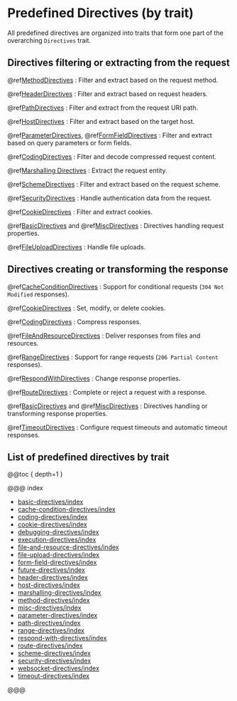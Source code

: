 # Predefined Directives (by trait)

All predefined directives are organized into traits that form one part of the overarching `Directives` trait.

<a id="request-directives-java"></a>
## Directives filtering or extracting from the request

@ref[MethodDirectives](method-directives/index.md#methoddirectives-java)
:   Filter and extract based on the request method.

@ref[HeaderDirectives](header-directives/index.md#headerdirectives-java)
:   Filter and extract based on request headers.

@ref[PathDirectives](path-directives/index.md#pathdirectives-java)
:   Filter and extract from the request URI path.

@ref[HostDirectives](host-directives/index.md#hostdirectives-java)
:   Filter and extract based on the target host.

@ref[ParameterDirectives](parameter-directives/index.md#parameterdirectives-java), @ref[FormFieldDirectives](form-field-directives/index.md#formfielddirectives-java)
:   Filter and extract based on query parameters or form fields.

@ref[CodingDirectives](coding-directives/index.md#codingdirectives-java)
:   Filter and decode compressed request content.

@ref[Marshalling Directives](marshalling-directives/index.md#marshallingdirectives-java)
:   Extract the request entity.

@ref[SchemeDirectives](scheme-directives/index.md#schemedirectives-java)
:   Filter and extract based on the request scheme.

@ref[SecurityDirectives](security-directives/index.md#securitydirectives-java)
:   Handle authentication data from the request.

@ref[CookieDirectives](cookie-directives/index.md#cookiedirectives-java)
:   Filter and extract cookies.

@ref[BasicDirectives](basic-directives/index.md#basicdirectives-java) and @ref[MiscDirectives](misc-directives/index.md#miscdirectives-java)
:   Directives handling request properties.

@ref[FileUploadDirectives](file-upload-directives/index.md#fileuploaddirectives-java)
:   Handle file uploads.

<a id="response-directives-java"></a>
## Directives creating or transforming the response

@ref[CacheConditionDirectives](cache-condition-directives/index.md#cacheconditiondirectives-java)
:   Support for conditional requests (`304 Not Modified` responses).

@ref[CookieDirectives](cookie-directives/index.md#cookiedirectives-java)
:   Set, modify, or delete cookies.

@ref[CodingDirectives](coding-directives/index.md#codingdirectives-java)
:   Compress responses.

@ref[FileAndResourceDirectives](file-and-resource-directives/index.md#fileandresourcedirectives-java)
:   Deliver responses from files and resources.

@ref[RangeDirectives](range-directives/index.md#rangedirectives-java)
:   Support for range requests (`206 Partial Content` responses).

@ref[RespondWithDirectives](respond-with-directives/index.md#respondwithdirectives-java)
:   Change response properties.

@ref[RouteDirectives](route-directives/index.md#routedirectives-java)
:   Complete or reject a request with a response.

@ref[BasicDirectives](basic-directives/index.md#basicdirectives-java) and @ref[MiscDirectives](misc-directives/index.md#miscdirectives-java)
:   Directives handling or transforming response properties.

@ref[TimeoutDirectives](timeout-directives/index.md#timeoutdirectives-java)
:   Configure request timeouts and automatic timeout responses.

## List of predefined directives by trait

@@toc { depth=1 }

@@@ index

* [basic-directives/index](basic-directives/index.md)
* [cache-condition-directives/index](cache-condition-directives/index.md)
* [coding-directives/index](coding-directives/index.md)
* [cookie-directives/index](cookie-directives/index.md)
* [debugging-directives/index](debugging-directives/index.md)
* [execution-directives/index](execution-directives/index.md)
* [file-and-resource-directives/index](file-and-resource-directives/index.md)
* [file-upload-directives/index](file-upload-directives/index.md)
* [form-field-directives/index](form-field-directives/index.md)
* [future-directives/index](future-directives/index.md)
* [header-directives/index](header-directives/index.md)
* [host-directives/index](host-directives/index.md)
* [marshalling-directives/index](marshalling-directives/index.md)
* [method-directives/index](method-directives/index.md)
* [misc-directives/index](misc-directives/index.md)
* [parameter-directives/index](parameter-directives/index.md)
* [path-directives/index](path-directives/index.md)
* [range-directives/index](range-directives/index.md)
* [respond-with-directives/index](respond-with-directives/index.md)
* [route-directives/index](route-directives/index.md)
* [scheme-directives/index](scheme-directives/index.md)
* [security-directives/index](security-directives/index.md)
* [websocket-directives/index](websocket-directives/index.md)
* [timeout-directives/index](timeout-directives/index.md)

@@@